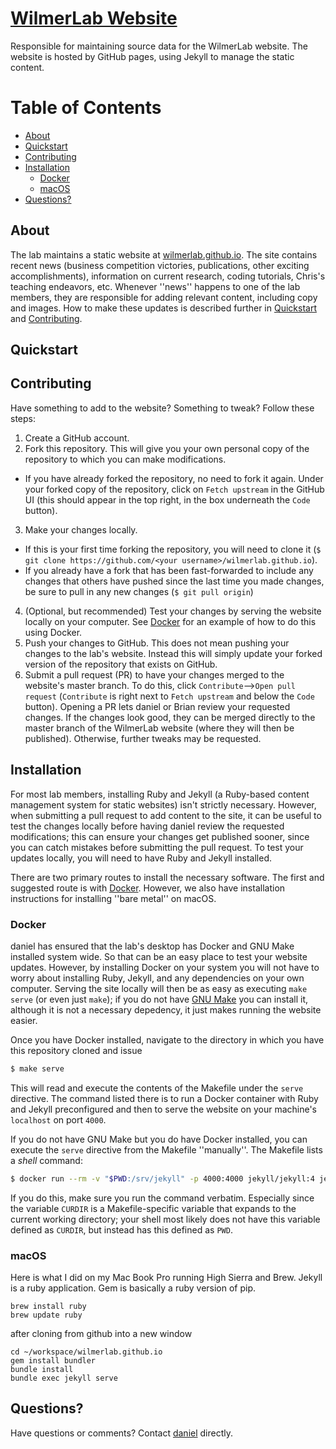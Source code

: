 # [WilmerLab Website](https://wilmerlab.github.io/)

Responsible for maintaining source data for the WilmerLab website. The website
is hosted by GitHub pages, using Jekyll to manage the static content.

# Table of Contents

- [About](#about)
- [Quickstart](#quickstart)
- [Contributing](#contributing)
- [Installation](#installation)
  - [Docker](#docker)
  - [macOS](#macos)
- [Questions?](#questions)

## About <a name="about"></a>

The lab maintains a static website at
[wilmerlab.github.io](https://wilmerlab.github.io/). The site contains recent
news (business competition victories, publications, other exciting
accomplishments), information on current research, coding tutorials, Chris's
teaching endeavors, etc. Whenever ''news'' happens to one of the lab members,
they are responsible for adding relevant content, including copy and images.
How to make these updates is described further in [Quickstart](#quickstart) and
[Contributing](#contributing).

## Quickstart <a name="quickstart"></a>

## Contributing <a name="contributing"></a>

Have something to add to the website? Something to tweak? Follow these steps:

1. Create a GitHub account.
2. Fork this repository. This will give you your own personal copy of the
   repository to which you can make modifications.
  - If you have already forked the repository, no need to fork it again. Under
    your forked copy of the repository, click on ``Fetch upstream`` in the
GitHub UI (this should appear in the top right, in the box underneath the
``Code`` button).
3. Make your changes locally.
  - If this is your first time forking the repository, you will need to clone
    it (`$ git clone https://github.com/<your username>/wilmerlab.github.io`).
  - If you already have a fork that has been fast-forwarded to include any
    changes that others have pushed since the last time you made changes, be
sure to pull in any new changes (`$ git pull origin`)
4. (Optional, but recommended) Test your changes by serving the website locally
   on your computer. See [Docker](#docker) for an example of how to do this
using Docker.
5. Push your changes to GitHub. This does not mean pushing your changes to the
   lab's website. Instead this will simply update your forked version of the
repository that exists on GitHub.
6. Submit a pull request (PR) to have your changes merged to the website's
   master branch. To do this, click `Contribute`-->`Open pull request`
(`Contribute` is right next to `Fetch upstream` and below the `Code` button).
Opening a PR lets daniel or Brian review your requested changes. If the
changes look good, they can be merged directly to the master branch of the
WilmerLab website (where they will then be published). Otherwise, further
tweaks may be requested.

## Installation <a name="installation"></a>

For most lab members, installing Ruby and Jekyll (a Ruby-based content
management system for static websites) isn't strictly necessary. However, when
submitting a pull request to add content to the site, it can be useful to test
the changes locally before having daniel review the requested modifications;
this can ensure your changes get published sooner, since you can catch mistakes
before submitting the pull request. To test your updates locally, you will need
to have Ruby and Jekyll installed.

There are two primary routes to install the necessary software. The first and
suggested route is with [Docker](https://www.docker.com/). However, we also
have installation instructions for installing ''bare metal'' on macOS.

### Docker <a name="docker"></a>

daniel has ensured that the lab's desktop has Docker and GNU Make installed
system wide. So that can be an easy place to test your website updates.
However, by installing Docker on your system you will not have to worry about
installing Ruby, Jekyll, and any dependencies on your own computer. Serving the
site locally will then be as easy as executing `make serve` (or even just
`make`); if you do not have [GNU Make](https://www.gnu.org/software/make/) you
can install it, although it is not a necessary depedency, it just makes running
the website easier.

Once you have Docker installed, navigate to the directory in which you have
this repository cloned and issue
```sh
$ make serve
```
This will read and execute the contents of the Makefile under the `serve`
directive. The command listed there is to run a Docker container with Ruby and
Jekyll preconfigured and then to serve the website on your machine's
`localhost` on port `4000`.

If you do not have GNU Make but you do have Docker installed, you can execute
the `serve` directive from the Makefile ''manually''. The Makefile lists a
_shell_ command:
```sh
$ docker run --rm -v "$PWD:/srv/jekyll" -p 4000:4000 jekyll/jekyll:4 jekyll serve
```
If you do this, make sure you run the command verbatim. Especially since the
variable `CURDIR` is a Makefile-specific variable that expands to the current
working directory; your shell most likely does not have this variable defined
as `CURDIR`, but instead has this defined as `PWD`.

### macOS <a name="macos"></a>

Here is what I did on my Mac Book Pro running High Sierra and Brew. Jekyll is a
ruby application. Gem is basically a ruby version of pip.

```
brew install ruby
brew update ruby
```

after cloning from github into a new window
```
cd ~/workspace/wilmerlab.github.io
gem install bundler
bundle install
bundle exec jekyll serve
```

## Questions? <a name="questions"></a>

Have questions or comments? Contact [daniel](https://github.com/daniel-salmon)
directly.
